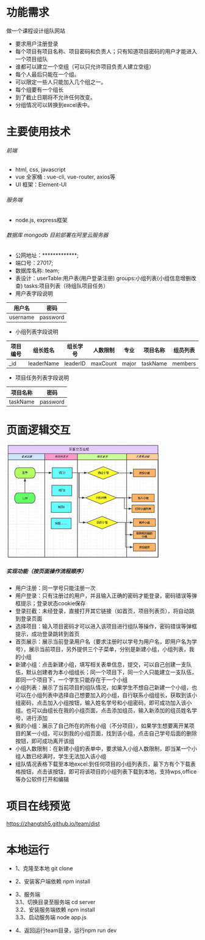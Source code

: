 # 功能需求
做一个课程设计组队网站
- 要求用户注册登录
- 每个项目有项目名称、项目密码和负责人；只有知道项目密码的用户才能进入一个项目组队
- 谁都可以建立一个空组（可以只允许项目负责人建立空组）
- 每个人最后只能在一个组。
- 可以限定一些人只能加入几个组之一。
- 每个组要有一个组长
- 到了截止日期将不允许任何改变。
- 分组情况可以转换到excel表中。
# 主要使用技术
###### 前端

 - html, css, javascript
 - vue 全家桶 : vue-cli, vue-router, axios等
 - UI 框架：Element-UI
 

###### 服务端 
- node.js, express框架

###### 数据库 mongodb 目前部署在阿里云服务器
- 公网地址：*************; 
- 端口号：27017;
- 数据库名称: team;
- 表设计：userTable:用户表(用户登录注册)  groups:小组列表(小组信息增删改查) tasks:项目列表（待组队项目任务）
- 用户表字段说明

用户名 | 密码
 ---- | ------  
 username | password 
 
- 小组列表字段说明



项目编号 | 组长姓名  | 组长学号  | 人数限制  | 专业  | 项目名称 | 组员列表
 ---- | ----- | ----- | ----- | ----- | ----- | ------  
 _id | leaderName  | leaderID | maxCount | major | taskName | members 
 
 
 - 项目任务列表字段说明
 
 项目名称 | 密码
 ---- | ------  
 taskName | password 



# 页面逻辑交互


<img src="https://github.com/zhangtsh5/team/blob/master/src/assets/pages/logic.png" width="80%" />

##### 实现功能（按页面操作流程顺序）

- 用户注册：同一学号只能注册一次
- 用户登录：只有注册过的用户，并且输入正确的密码才能登录，密码错误等弹框提示；登录状态cookie保存
- 登录拦截：未经登录，直接打开其它链接（如首页，项目列表页），将自动跳到登录页面
- 选择项目：输入项目密码才可以进入该项目进行组队等操作，密码错误等弹框提示，成功登录跳转到首页
- 首页展示：展示当前登录用户名（要求注册时以学号为用户名，即用户名为学号），展示当前项目，另外提供三个子菜单，分别是新建小组，小组列表，我的小组
- 新建小组：点击新建小组，填写相关表单信息，提交，可以自己创建一支队伍，默认创建者为本小组组长；同一个项目下，同一个人只能建立一支队伍，即同一个项目下，一个学生只能存在于一个小组
- 小组列表：展示了当前项目的组队情况，如果学生不想自己新建一个小组，也可以在小组列表中选择自己想要加入的小组，自行联系小组组长，获取到该小组密码，点击加入小组按钮，输入姓名学号和小组密码，即可成功加入该小组。也可以由组长在我的小组页面，点击添加组员，输入新添加的组员姓名学号，进行添加
- 我的小组：展示了自己所在的所有小组（不分项目），如果学生想要离开某项目的某一小组，可以到我的小组页面，找到该小组，点击自己学号后面的删除按钮，即可成功离开该组
- 小组人数限制：在新建小组的表单中，要求输入小组人数限制，即当某一个小组人数已经满时，学生无法加入该小组
- 组队情况表格下载至本地excel:到任何项目的小组列表页，最下方有个下载表格按钮，点击该按钮，即可将该项目的小组列表下载到本地，支持wps,office等办公软件打开和编辑




# 项目在线预览
https://zhangtsh5.github.io/team/dist


# 本地运行
- 1、克隆至本地 git clone
- 2、安装客户端依赖 npm install
- 3、服务端 <br />
  3.1、切换目录至服务端 cd server <br />
  3.2、安装服务端依赖 npm install <br />
  3.3、启动服务端 node app.js <br />
 
- 4、返回运行team目录，运行npm run dev
 


